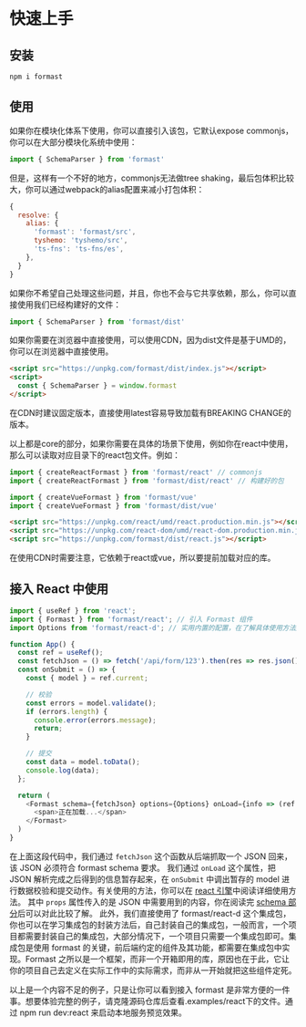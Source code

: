 # 快速上手

## 安装

```
npm i formast
```

## 使用

如果你在模块化体系下使用，你可以直接引入该包，它默认expose commonjs，你可以在大部分模块化系统中使用：

```js
import { SchemaParser } from 'formast'
```

但是，这样有一个不好的地方，commonjs无法做tree shaking，最后包体积比较大，你可以通过webpack的alias配置来减小打包体积：

```js
{
  resolve: {
    alias: {
      'formast': 'formast/src',
      tyshemo: 'tyshemo/src',
      'ts-fns': 'ts-fns/es',
    },
  }
}
```

如果你不希望自己处理这些问题，并且，你也不会与它共享依赖，那么，你可以直接使用我们已经构建好的文件：

```js
import { SchemaParser } from 'formast/dist'
```

如果你需要在浏览器中直接使用，可以使用CDN，因为dist文件是基于UMD的，你可以在浏览器中直接使用。

```html
<script src="https://unpkg.com/formast/dist/index.js"></script>
<script>
  const { SchemaParser } = window.formast
</script>
```

在CDN时建议固定版本，直接使用latest容易导致加载有BREAKING CHANGE的版本。

以上都是core的部分，如果你需要在具体的场景下使用，例如你在react中使用，那么可以读取对应目录下的react包文件。例如：

```js
import { createReactFormast } from 'formast/react' // commonjs
import { createReactFormast } from 'formast/dist/react' // 构建好的包

import { createVueFormast } from 'formast/vue'
import { createVueFormast } from 'formast/dist/vue'
```

```html
<script src="https://unpkg.com/react/umd/react.production.min.js"></script>
<script src="https://unpkg.com/react-dom/umd/react-dom.production.min.js"></script>
<script src="https://unpkg.com/formast/dist/react.js"></script>
```

在使用CDN时需要注意，它依赖于react或vue，所以要提前加载对应的库。

## 接入 React 中使用

```js
import { useRef } from 'react';
import { Formast } from 'formast/react'; // 引入 Formast 组件
import Options from 'formast/react-d'; // 实用内置的配置，在了解具体使用方法之后，可以替换为自己的配置对象

function App() {
  const ref = useRef();
  const fetchJson = () => fetch('/api/form/123').then(res => res.json()); // 从接口读取 JSON
  const onSubmit = () => {
    const { model } = ref.current;

    // 校验
    const errors = model.validate();
    if (errors.length) {
      console.error(errors.message);
      return;
    }

    // 提交
    const data = model.toData();
    console.log(data);
  };

  return (
    <Formast schema={fetchJson} options={Options} onLoad={info => (ref.current = info)} props={{ onSubmit }}>
      <span>正在加载...</span>
    </Formast>
  )
}
```

在上面这段代码中，我们通过 `fetchJson` 这个函数从后端抓取一个 JSON 回来，该 JSON 必须符合 formast schema 要求。
我们通过 `onLoad` 这个属性，把 JSON 解析完成之后得到的信息暂存起来，在 `onSubmit` 中调出暂存的 model 进行数据校验和提交动作。有关使用的方法，你可以在 [react 引擎](react.md)中阅读详细使用方法。
其中 `props` 属性传入的是 JSON 中需要用到的内容，你在阅读完 [schema 部分](schema.md)后可以对此比较了解。
此外，我们直接使用了 formast/react-d 这个集成包，你也可以在学习集成包的封装方法后，自己封装自己的集成包，一般而言，一个项目都需要封装自己的集成包，大部分情况下，一个项目只需要一个集成包即可。集成包是使用 formast 的关键，前后端约定的组件及其功能，都需要在集成包中实现。Formast 之所以是一个框架，而非一个开箱即用的库，原因也在于此，它让你的项目自己去定义在实际工作中的实际需求，而非从一开始就把这些组件定死。

以上是一个内容不足的例子，只是让你可以看到接入 formast 是非常方便的一件事。想要体验完整的例子，请克隆源码仓库后查看.examples/react下的文件。通过 npm run dev:react 来启动本地服务预览效果。
